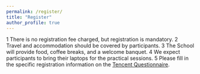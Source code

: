 ```yaml
---
permalink: /register/
title: "Register"
author_profile: true
---
```


1 There is no registration fee charged, but registration is mandatory.
2 Travel and accommodation should be covered by participants.
3 The School will provide food, coffee breaks, and a welcome banquet.
4 We expect participants to bring their laptops for the practical sessions.
5 Please fill in the specific registration information on the [Tencent Questionnaire](https://wj.qq.com/s2/23091275/73ec/).


